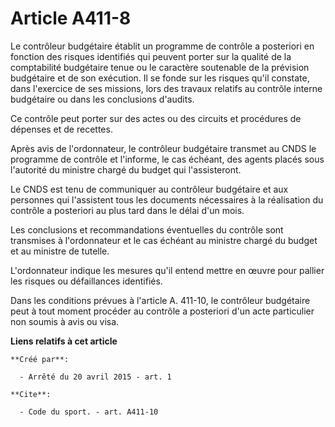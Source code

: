 # Article A411-8

Le contrôleur budgétaire établit un programme de contrôle a posteriori en fonction des risques identifiés qui peuvent porter
sur la qualité de la comptabilité budgétaire tenue ou le caractère soutenable de la prévision budgétaire et de son exécution.
Il se fonde sur les risques qu'il constate, dans l'exercice de ses missions, lors des travaux relatifs au contrôle interne
budgétaire ou dans les conclusions d'audits. 

Ce contrôle peut porter sur des actes ou des circuits et procédures de dépenses et de recettes. 

Après avis de l'ordonnateur, le contrôleur budgétaire transmet au CNDS le programme de contrôle et l'informe, le cas échéant,
des agents placés sous l'autorité du ministre chargé du budget qui l'assisteront. 

Le CNDS est tenu de communiquer au contrôleur budgétaire et aux personnes qui l'assistent tous les documents nécessaires à la
réalisation du contrôle a posteriori au plus tard dans le délai d'un mois. 

Les conclusions et recommandations éventuelles du contrôle sont transmises à l'ordonnateur et le cas échéant au ministre
chargé du budget et au ministre de tutelle. 

L'ordonnateur indique les mesures qu'il entend mettre en œuvre pour pallier les risques ou défaillances identifiés. 

Dans les conditions prévues à l'article A. 411-10, le contrôleur budgétaire peut à tout moment procéder au contrôle a
posteriori d'un acte particulier non soumis à avis ou visa.

**Liens relatifs à cet article**

	**Créé par**:

	  - Arrêté du 20 avril 2015 - art. 1

	**Cite**:

	  - Code du sport. - art. A411-10
